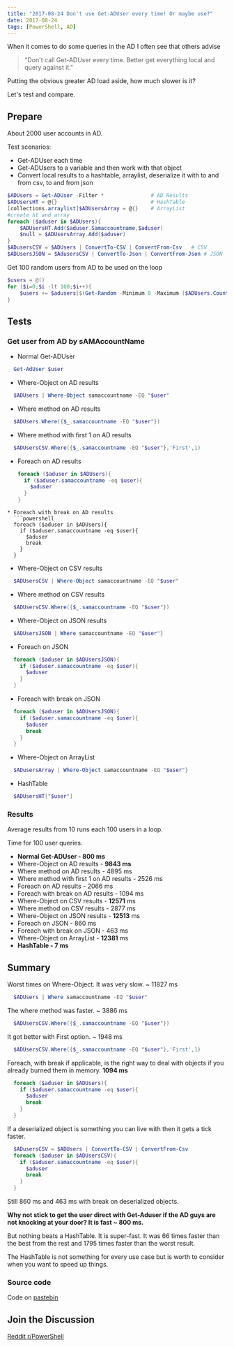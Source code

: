 ```yaml
---
title: "2017-08-24 Don't use Get-ADUser every time! Or maybe use?"
date: 2017-08-24
tags: [PowerShell, AD]
---
```


When it comes to do some queries in the AD I often see that others advise 
> "Don't call Get-ADUser every time. Better get everything local and query against it."

Putting the obvious greater AD load aside, how much slower is it?

Let's test and compare.
## Prepare
About 2000 user accounts in AD.

Test scenarios:
* Get-ADUser each time
* Get-ADUsers to a variable and then work with that object
* Convert local results to a hashtable, arraylist, deserialize it with to and from csv, to and from json  

```powershell
$ADUsers = Get-ADUser -Filter *               # AD Results 
$ADUsersHT = @{}                              # HashTable
[collections.arraylist]$ADUsersArray = @{}    # ArrayList
#create ht and array
foreach ($aduser in $ADUsers){
	$ADUsersHT.Add($aduser.Samaccountname,$aduser)
	$null = $ADUsersArray.Add($aduser)
}
$ADusersCSV = $ADUsers | ConvertTo-CSV | ConvertFrom-Csv   # CSV
$ADUsersJSON = $AdusersCSV | ConvertTo-Json | ConvertFrom-Json # JSON
```

Get 100 random users from AD to be used on the loop
```powershell
$users = @()
for ($i=0;$i -lt 100;$i++){
	$users += $adusers[$(Get-Random -Minimum 0 -Maximum ($ADUsers.Count - 1))].Samaccountname
}
```
## Tests
### Get user from AD by sAMAccountName
  * Normal Get-ADUser 
  ```powershell
    Get-AdUser $user
  ```
  * Where-Object on AD results
  ```powershell
    $ADUsers | Where-Object samaccountname -EQ "$user"
  ```
* Where method on AD results
```powershell
  $ADUsers.Where({$_.samaccountname -EQ "$user"})
```
* Where method with first 1 on AD results
```powershell
  $ADUsersCSV.Where({$_.samaccountname -EQ "$user"},'First',1)
```
* Foreach on AD results
  ```powershell 
  foreach ($aduser in $ADUsers){
    if ($aduser.samaccountname -eq $user){
      $aduser										
    }
  }
```
* Foreach with break on AD results
  ```powershell 
  foreach ($aduser in $ADUsers){
    if ($aduser.samaccountname -eq $user){
      $aduser					
      break
    }
  }
  ```
* Where-Object on CSV results
```powershell
  $ADUsersCSV | Where-Object samaccountname -EQ "$user"
```

* Where method on CSV results
```powershell
  $ADUsersCSV.Where({$_.samaccountname -EQ "$user"})
```
* Where-Object on JSON results
```powershell
  $ADUsersJSON | Where samaccountname -EQ "$user"}
```
* Foreach on JSON
```powershell
  foreach ($aduser in $ADUsersJSON){
    if ($aduser.samaccountname -eq $user){
      $aduser					      
    }
  }
```
* Foreach with break on JSON
```powershell
  foreach ($aduser in $ADUsersJSON){
    if ($aduser.samaccountname -eq $user){
      $aduser					
      break
    }
  }
```
* Where-Object on ArrayList
```powershell
  $ADusersArray | Where-Object samaccountname -EQ "$user"}
```
* HashTable
```powershell
  $ADUsersHT["$user"]
```
### Results
Average results from 10 runs each 100 users in a loop.

Time for 100 user queries.
* **Normal Get-ADUser  - 800 ms**   
* Where-Object on AD results - **9843 ms** 
* Where method on AD results - 4895 ms
* Where method with first 1 on AD results - 2526 ms
* Foreach on AD results - 2066 ms
* Foreach with break on AD results - 1094 ms 
* Where-Object on CSV results - **12571** ms
* Where method on CSV results - 2877 ms
* Where-Object on JSON results - **12513** ms
* Foreach on JSON - 860 ms
* Foreach with break on JSON - 463 ms
* Where-Object on ArrayList - **12381** ms
* **HashTable - 7 ms**
## Summary
Worst times on Where-Object. It was very slow. ~ 11827 ms
```powershell
  $ADUsers | Where samaccountname -EQ "$user"
```
The where method was faster. ~ 3886 ms
```powershell
  $ADUsersCSV.Where({$_.samaccountname -EQ "$user"})
```
It got better with First option. ~ 1948 ms
```powershell
  $ADUsersCSV.Where({$_.samaccountname -EQ "$user"},'First',1)
```
Foreach, with break if applicable, is the right way to deal with objects if you already burned them in memory. **1094 ms**
```powershell
  foreach ($aduser in $ADUsers){
    if ($aduser.samaccountname -eq $user){
      $aduser					
      break
    }
  }
```
 
If a deserialized object is something you can live with then it gets a tick faster.
```powershell
  $ADusersCSV = $ADUsers | ConvertTo-CSV | ConvertFrom-Csv
  foreach ($aduser in $ADUsersCSV){
    if ($aduser.samaccountname -eq $user){
      $aduser					
      break
    }
  } 
```
Still 860 ms and 463 ms with break on deserialized objects. 

**Why not stick to get the user direct with Get-Aduser if the AD guys are not knocking at your door? It is fast ~ 800 ms.**

But nothing beats a HashTable. It is super-fast. It was 66 times faster than the best from the rest and 1795 times faster than the worst result.

The HashTable is not something for every use case but is worth to consider when you want to speed up things.

### Source code
Code on [pastebin](https://pastebin.com/amAFSG6j)

## Join the Discussion
[Reddit r/PowerShell](https://www.reddit.com/r/PowerShell/comments/6vtenn/dont_use_getaduser_every_time_or_maybe_use/)
